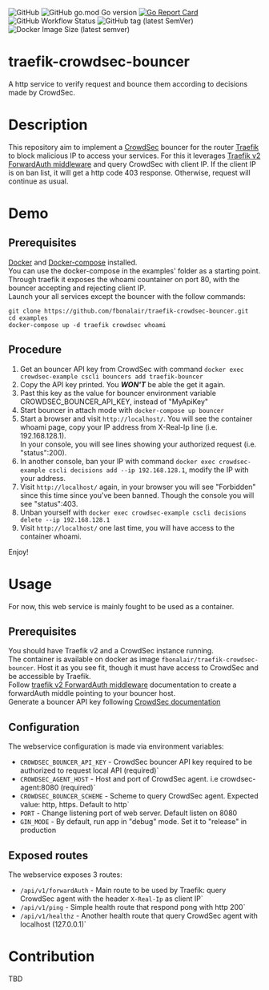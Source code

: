 ![GitHub](https://img.shields.io/github/license/fbonalair/traefik-crowdsec-bouncer)
![GitHub go.mod Go version](https://img.shields.io/github/go-mod/go-version/fbonalair/traefik-crowdsec-bouncer)
[![Go Report Card](https://goreportcard.com/badge/github.com/fbonalair/traefik-crowdsec-bouncer)](https://goreportcard.com/report/github.com/fbonalair/traefik-crowdsec-bouncer)
![GitHub Workflow Status](https://img.shields.io/github/workflow/status/fbonalair/traefik-crowdsec-bouncer/ci)
![GitHub tag (latest SemVer)](https://img.shields.io/github/v/tag/fbonalair/traefik-crowdsec-bouncer)
![Docker Image Size (latest semver)](https://img.shields.io/docker/image-size/fbonalair/traefik-crowdsec-bouncer)

# traefik-crowdsec-bouncer
A http service to verify request and bounce them according to decisions made by CrowdSec.

# Description
This repository aim to implement a [CrowdSec](https://doc.crowdsec.net/) bouncer for the router [Traefik](https://doc.traefik.io/traefik/) to block malicious IP to access your services.
For this it leverages [Traefik v2 ForwardAuth middleware](https://doc.traefik.io/traefik/middlewares/http/forwardauth/) and query CrowdSec with client IP.
If the client IP is on ban list, it will get a http code 403 response. Otherwise, request will continue as usual.

# Demo
## Prerequisites 
[Docker](https://docs.docker.com/get-docker/) and [Docker-compose](https://docs.docker.com/compose/install/) installed.   
You can use the docker-compose in the examples' folder as a starting point.
Through traefik it exposes the whoami countainer on port 80, with the bouncer accepting and rejecting client IP.   
Launch your all services except the bouncer with the follow commands:
```
git clone https://github.com/fbonalair/traefik-crowdsec-bouncer.git
cd examples
docker-compose up -d traefik crowdsec whoami 
```

## Procedure
1. Get an bouncer API key from CrowdSec with command `docker exec crowdsec-example cscli bouncers add traefik-bouncer`
2. Copy the API key printed. You **_WON'T_** be able the get it again.
3. Past this key as the value for bouncer environment variable CROWDSEC_BOUNCER_API_KEY, instead of "MyApiKey"
4. Start bouncer in attach mode with `docker-compose up bouncer`
5. Start a browser and visit `http://localhost/`. You will see the container whoami page, copy your IP address from X-Real-Ip line (i.e. 192.168.128.1).  
In your console, you will see lines showing your authorized request (i.e. "status":200).
6. In another console, ban your IP with command `docker exec crowdsec-example cscli decisions add --ip 192.168.128.1`, modify the IP with your address.
7. Visit `http://localhost/` again, in your browser you will see "Forbidden" since this time since you've been banned.
Though the console you will see "status":403.
8. Unban yourself with `docker exec crowdsec-example cscli decisions delete --ip 192.168.128.1`
9. Visit `http://localhost/` one last time, you will have access to the container whoami.  

Enjoy!

# Usage
For now, this web service is mainly fought to be used as a container.

## Prerequisites
You should have Traefik v2 and a CrowdSec instance running.   
The container is available on docker as image `fbonalair/traefik-crowdsec-bouncer`. Host it as you see fit, though it must have access to CrowdSec and be accessible by Traefik.   
Follow  [traefik v2 ForwardAuth middleware](https://doc.traefik.io/traefik/middlewares/http/forwardauth/) documentation to create a forwardAuth middle pointing to your bouncer host.   
Generate a bouncer API key following [CrowdSec documentation](https://doc.crowdsec.net/docs/cscli/cscli_bouncers_add)

## Configuration
The webservice configuration is made via environment variables:

* `CROWDSEC_BOUNCER_API_KEY`            - CrowdSec bouncer API key required to be authorized to request local API (required)`
* `CROWDSEC_AGENT_HOST`                 - Host and port of CrowdSec agent. i.e crowdsec-agent:8080 (required)`
* `CROWDSEC_BOUNCER_SCHEME`             - Scheme to query CrowdSec agent. Expected value: http, https. Default to http`
* `PORT`                                - Change listening port of web server. Default listen on 8080
* `GIN_MODE`                            - By default, run app in "debug" mode. Set it to "release" in production

## Exposed routes
The webservice exposes 3 routes:

* `/api/v1/forwardAuth`             - Main route to be used by Traefik: query CrowdSec agent with the header `X-Real-Ip` as client IP`
* `/api/v1/ping`                    - Simple health route that respond pong with http 200`
* `/api/v1/healthz`                 - Another health route that query CrowdSec agent with localhost (127.0.0.1)`

# Contribution
TBD